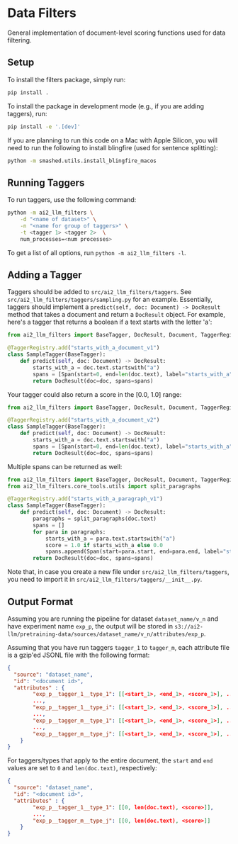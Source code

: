# Data Filters

General implementation of document-level scoring functions used for data filtering.

## Setup

To install the filters package, simply run:

```bash
pip install .
```

To install the package in development mode (e.g., if you are adding taggers), run:

```bash
pip install -e '.[dev]'
```

If you are planning to run this code on a Mac with Apple Silicon, you will need to run the following to install blingfire (used for sentence splitting):


```bash
python -m smashed.utils.install_blingfire_macos
```

## Running Taggers

To run taggers, use the following command:

```bash
python -m ai2_llm_filters \
    -d "<name of dataset>" \
    -n "<name for group of taggers>" \
    -t <tagger 1> <tagger 2>  \
    num_processes=<num processes>
```

To get a list of all options, run `python -m ai2_llm_filters -l`.


## Adding a Tagger

Taggers should be added to `src/ai2_llm_filters/taggers`.
See `src/ai2_llm_filters/taggers/sampling.py` for an example.
Essentially, taggers should implement a `predict(self, doc: Document) -> DocResult` method that takes a document
and return a `DocResult` object.
For example, here's a tagger that returns a boolean if a text starts with the letter 'a':

```python
from ai2_llm_filters import BaseTagger, DocResult, Document, TaggerRegistry, Span

@TaggerRegistry.add("starts_with_a_document_v1")
class SampleTagger(BaseTagger):
    def predict(self, doc: Document) -> DocResult:
        starts_with_a = doc.text.startswith("a")
        spans = [Span(start=0, end=len(doc.text), label="starts_with_a")] if starts_with_a else []
        return DocResult(doc=doc, spans=spans)
```

Your tagger could also return a score in the [0.0, 1.0] range:

```python
from ai2_llm_filters import BaseTagger, DocResult, Document, TaggerRegistry, Span

@TaggerRegistry.add("starts_with_a_document_v2")
class SampleTagger(BaseTagger):
    def predict(self, doc: Document) -> DocResult:
        starts_with_a = doc.text.startswith("a")
        spans = [Span(start=0, end=len(doc.text), label="starts_with_a", score=1.0 if starts_with_a else 0.0)]
        return DocResult(doc=doc, spans=spans)
```

Multiple spans can be returned as well:

```python
from ai2_llm_filters import BaseTagger, DocResult, Document, TaggerRegistry, Span
from ai2_llm_filters.core_tools.utils import split_paragraphs

@TaggerRegistry.add("starts_with_a_paragraph_v1")
class SampleTagger(BaseTagger):
    def predict(self, doc: Document) -> DocResult:
        paragraphs = split_paragraphs(doc.text)
        spans = []
        for para in paragraphs:
            starts_with_a = para.text.startswith("a")
            score = 1.0 if starts_with_a else 0.0
            spans.append(Span(start=para.start, end=para.end, label="starts_with_a", score=score))
        return DocResult(doc=doc, spans=spans)
```

Note that, in case you create a new file under `src/ai2_llm_filters/taggers`, you need to import it in `src/ai2_llm_filters/taggers/__init__.py`.

## Output Format

Assuming you are running the pipeline for dataset `dataset_name/v_n` and have experiment name `exp_p`, the output will be stored in `s3://ai2-llm/pretraining-data/sources/dataset_name/v_n/attributes/exp_p`.

Assuming that you have run taggers `tagger_1` to `tagger_m`, each attribute file is a gzip'ed JSONL file with the following format:

```json
{
  "source": "dataset_name",
  "id": "<document id>",
  "attributes" : {
        "exp_p__tagger_1__type_1": [[<start_1>, <end_1>, <score_1>], ..., [<start_k>, <end_k>, <score_k>]],
        ...,
        "exp_p__tagger_1__type_i": [[<start_1>, <end_1>, <score_1>], ..., [<start_h>, <end_h>, <score_h>]]
        ...,
        "exp_p__tagger_m__type_1": [[<start_1>, <end_1>, <score_1>], ..., [<start_l>, <end_l>, <score_l>]]
        ...,
        "exp_p__tagger_m__type_j": [[<start_1>, <end_1>, <score_1>], ..., [<start_p>, <end_p>, <score_p>]]
    }
}
```

For taggers/types that apply to the entire document, the `start` and `end` values are set to `0` and `len(doc.text)`, respectively:

```json
{
  "source": "dataset_name",
  "id": "<document id>",
  "attributes" : {
        "exp_p__tagger_1__type_1": [[0, len(doc.text), <score>]],
        ...,
        "exp_p__tagger_m__type_j": [[0, len(doc.text), <score>]]
    }
}
```
